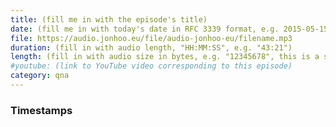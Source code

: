```yaml
---
title: (fill me in with the episode's title)
date: (fill me in with today's date in RFC 3339 format, e.g. 2015-05-15T16:00:00Z, this is NOT a string)
file: https://audio.jonhoo.eu/file/audio-jonhoo-eu/filename.mp3
duration: (fill in with audio length, "HH:MM:SS", e.g. "43:21")
length: (fill in with audio size in bytes, e.g. "12345678", this is a string)
#youtube: (link to YouTube video corresponding to this episode)
category: qna
---
```


### Timestamps

<!--
In this section, leave timestamped notes of the form:

 - [@HH:MM:SS] - Topic at first timestamp
 - [@HH:MM:SS] - Topic at second timestamp

-->
